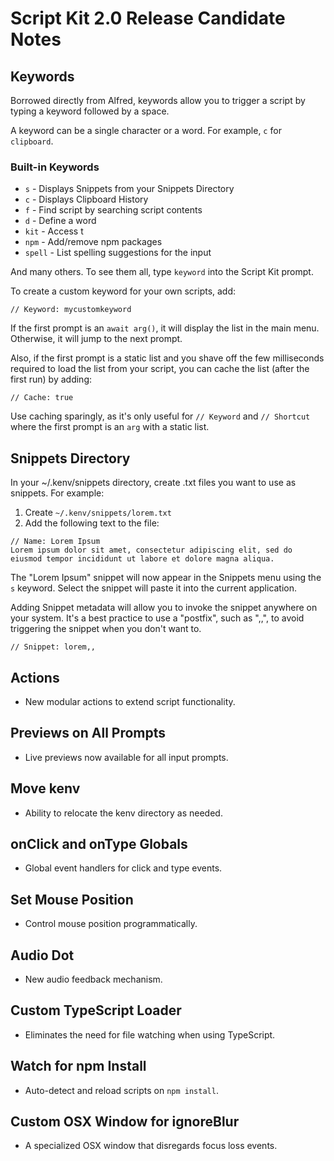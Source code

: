  # Script Kit 2.0 Release Candidate Notes

## Keywords
Borrowed directly from Alfred, keywords allow you to trigger a script by typing a keyword followed by a space.

A keyword can be a single character or a word. For example, `c` for `clipboard`.

### Built-in Keywords
- `s` - Displays Snippets from your Snippets Directory
- `c` - Displays Clipboard History
- `f` - Find script by searching script contents
- `d` - Define a word
- `kit` - Access t 
- `npm` - Add/remove npm packages
- `spell` - List spelling suggestions for the input
 
 And many others. To see them all, type `keyword` into the Script Kit prompt.

 To create a custom keyword for your own scripts, add:

 ```
 // Keyword: mycustomkeyword
 ```

 If the first prompt is an `await arg()`, it will display the list in the main menu. Otherwise, it will jump to the next prompt.

 Also, if the first prompt is a static list and you shave off the few milliseconds required to load the list from your script, you can cache the list (after the first run) by adding:

 ```
 // Cache: true
 ```

Use caching sparingly, as it's only useful for `// Keyword` and `// Shortcut` where the first prompt is an `arg` with a static list.

## Snippets Directory

In your ~/.kenv/snippets directory, create .txt files you want to use as snippets. For example:
1. Create `~/.kenv/snippets/lorem.txt`
2. Add the following text to the file:
```
// Name: Lorem Ipsum
Lorem ipsum dolor sit amet, consectetur adipiscing elit, sed do eiusmod tempor incididunt ut labore et dolore magna aliqua.
```

The "Lorem Ipsum" snippet will now appear in the Snippets menu using the `s` keyword. Select the snippet will paste it into the current application.

Adding Snippet metadata will allow you to invoke the snippet anywhere on your system. It's a best practice to use a "postfix", such as ",,", to avoid triggering the snippet when you don't want to.
```
// Snippet: lorem,,
```

## Actions
- New modular actions to extend script functionality.

## Previews on All Prompts
- Live previews now available for all input prompts.

## Move kenv
- Ability to relocate the kenv directory as needed.

## onClick and onType Globals
- Global event handlers for click and type events.

## Set Mouse Position
- Control mouse position programmatically.

## Audio Dot
- New audio feedback mechanism.

## Custom TypeScript Loader
- Eliminates the need for file watching when using TypeScript.

## Watch for npm Install
- Auto-detect and reload scripts on `npm install`.

## Custom OSX Window for ignoreBlur
- A specialized OSX window that disregards focus loss events.
